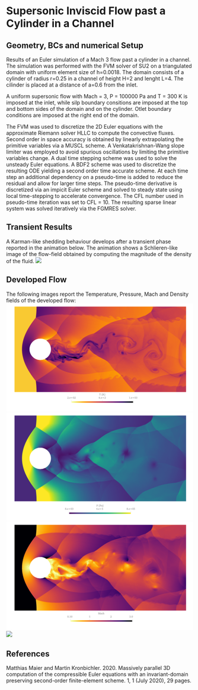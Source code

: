 # Supersonic Inviscid Flow past a Cylinder in a Channel

## Geometry, BCs and numerical Setup
Results of an Euler simulation of a Mach 3 flow past a cylinder in a channel. The simulation was performed with the FVM solver of SU2 on a triangulated domain with uniform element size of h=0.0018. The domain consists of a cylinder of radius r=0.25 in a channel of height H=2 and lenght L=4. The cilinder is placed at a distance of a=0.6 from the inlet.

A uniform supersonic flow with Mach = 3, P = 100000 Pa and T = 300 K is imposed at the inlet, while silp boundary consitions are imposed at the top and bottom sides of the domain and on the cylinder. Otlet boundary conditions are imposed at the right end of the domain.

The FVM was used to discretize the 2D Euler equations with the approximate Riemann solver HLLC to compute the convective fluxes. Second order in space accuracy is obtained by linearly extrapolating the primitive variables via a MUSCL scheme. A Venkatakrishnan-Wang slope limiter was employed to avoid spurious oscillations by limiting the primitive variables change. A dual time stepping scheme was used to solve the unsteady Euler equations. A BDF2 scheme was used to discretize the resulting ODE yielding a second order time accurate scheme. At each time step an additional dependency on a pseudo-time is added to reduce the residual and allow for larger time steps. The pseudo-time derivative is discretized via an impicit Euler scheme and solved to steady state using local time-stepping to accelerate convergence. The CFL number used in pseudo-time iteration was set to CFL = 10. The resulting sparse linear system was solved iteratively via the FGMRES solver.

## Transient Results
A Karman-like shedding behaviour develops after a transient phase reported in the animation below. The animation shows a Schlieren-like image of the flow-field obtained by computing the magnitude of the density of the fluid.
![](FIGS/animation.gif)

## Developed Flow
The following images report the Temperature, Pressure, Mach and Density fields of the developed flow:
![](FIGS/Temp.png)
![](FIGS/Pres.png)
![](FIGS/Mach.png)
![](FIGS/Rho.png)

## References
Matthias Maier and Martin Kronbichler. 2020. Massively parallel 3D computation of the compressible Euler equations with an invariant-domain preserving second-order finite-element scheme. 1, 1 (July 2020), 29 pages.

